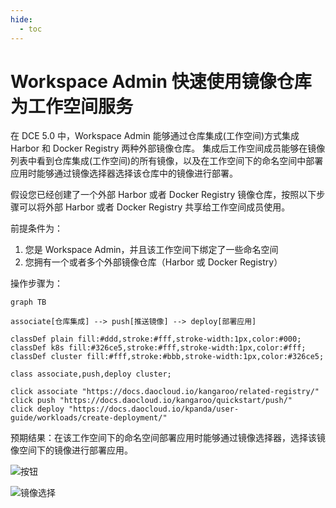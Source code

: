 ```yaml
---
hide:
  - toc
---
```


# Workspace Admin 快速使用镜像仓库为工作空间服务

在 DCE 5.0 中，Workspace Admin 能够通过仓库集成(工作空间)方式集成 Harbor 和 Docker Registry 两种外部镜像仓库。
集成后工作空间成员能够在镜像列表中看到仓库集成(工作空间)的所有镜像，以及在工作空间下的命名空间中部署应用时能够通过镜像选择器选择该仓库中的镜像进行部署。

假设您已经创建了一个外部 Harbor 或者 Docker Registry 镜像仓库，按照以下步骤可以将外部 Harbor 或者 Docker Registry 共享给工作空间成员使用。

前提条件为：

1. 您是 Workspace Admin，并且该工作空间下绑定了一些命名空间
2. 您拥有一个或者多个外部镜像仓库（Harbor 或 Docker Registry）

操作步骤为：

```mermaid
graph TB

associate[仓库集成] --> push[推送镜像] --> deploy[部署应用]

classDef plain fill:#ddd,stroke:#fff,stroke-width:1px,color:#000;
classDef k8s fill:#326ce5,stroke:#fff,stroke-width:1px,color:#fff;
classDef cluster fill:#fff,stroke:#bbb,stroke-width:1px,color:#326ce5;

class associate,push,deploy cluster;

click associate "https://docs.daocloud.io/kangaroo/related-registry/"
click push "https://docs.daocloud.io/kangaroo/quickstart/push/"
click deploy "https://docs.daocloud.io/kpanda/user-guide/workloads/create-deployment/"
```

预期结果：在该工作空间下的命名空间部署应用时能够通过镜像选择器，选择该镜像空间下的镜像进行部署应用。

![按钮](https://docs.daocloud.io/daocloud-docs-images/docs/kangaroo/images/wsadmin01.png)

![镜像选择](https://docs.daocloud.io/daocloud-docs-images/docs/kangaroo/images/wsadmin02.png)
